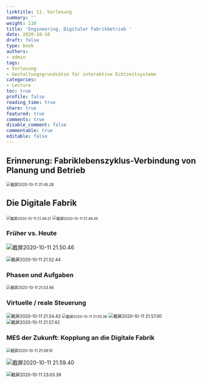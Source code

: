```yaml
---
linktitle: 11. Vorlesung
summary: ''
weight: 110
title: 'Engineering, Digitaler Fabrikbetrieb '
date: 2020-10-10
draft: false
type: book
authors:
- admin
tags:
- Vorlesung
- Gestaltungsgrundsätze für interaktive Echtzeitsysteme
categories:
- Lecture
toc: true
profile: false
reading_time: true
share: true
featured: true
comments: true
disable_comment: false
commentable: true
editable: false
---
```


## Erinnerung: Fabriklebenszyklus-Verbindung von Planung und Betrieb

<img src="https://raw.githubusercontent.com/EckoTan0804/upic-repo/master/uPic/截屏2020-10-11%2021.45.28.png" alt="截屏2020-10-11 21.45.28" style="zoom:70%;" />

## Die Digitale Fabrik

<img src="https://raw.githubusercontent.com/EckoTan0804/upic-repo/master/uPic/截屏2020-10-11%2021.46.21.png" alt="截屏2020-10-11 21.46.21" style="zoom:67%;" />

<img src="https://raw.githubusercontent.com/EckoTan0804/upic-repo/master/uPic/截屏2020-10-11%2021.46.45.png" alt="截屏2020-10-11 21.46.45" style="zoom:67%;" />

### Früher vs. Heute

![截屏2020-10-11 21.50.46](https://raw.githubusercontent.com/EckoTan0804/upic-repo/master/uPic/截屏2020-10-11%2021.50.46.png)

<img src="https://raw.githubusercontent.com/EckoTan0804/upic-repo/master/uPic/截屏2020-10-11%2021.52.44.png" alt="截屏2020-10-11 21.52.44" style="zoom:80%;" />

### Phasen und Aufgaben

<img src="https://raw.githubusercontent.com/EckoTan0804/upic-repo/master/uPic/截屏2020-10-11%2021.53.46.png" alt="截屏2020-10-11 21.53.46" style="zoom:70%;" />

### Virtuelle / reale Steuerung

<img src="https://raw.githubusercontent.com/EckoTan0804/upic-repo/master/uPic/截屏2020-10-11%2021.54.43.png" alt="截屏2020-10-11 21.54.43" style="zoom:80%;" />

<img src="https://raw.githubusercontent.com/EckoTan0804/upic-repo/master/uPic/截屏2020-10-11%2021.55.38.png" alt="截屏2020-10-11 21.55.38" style="zoom:67%;" />

<img src="https://raw.githubusercontent.com/EckoTan0804/upic-repo/master/uPic/截屏2020-10-11%2021.57.00.png" alt="截屏2020-10-11 21.57.00" style="zoom:80%;" />

<img src="https://raw.githubusercontent.com/EckoTan0804/upic-repo/master/uPic/截屏2020-10-11%2021.57.42.png" alt="截屏2020-10-11 21.57.42" style="zoom:80%;" />

### MES der Zukunft: Kopplung an die Digitale Fabrik

<img src="https://raw.githubusercontent.com/EckoTan0804/upic-repo/master/uPic/截屏2020-10-11%2021.59.10.png" alt="截屏2020-10-11 21.59.10" style="zoom:70%;" />

![截屏2020-10-11 21.59.40](https://raw.githubusercontent.com/EckoTan0804/upic-repo/master/uPic/截屏2020-10-11%2021.59.40.png)

<img src="https://raw.githubusercontent.com/EckoTan0804/upic-repo/master/uPic/截屏2020-10-11%2023.03.39.png" alt="截屏2020-10-11 23.03.39" style="zoom:80%;" />